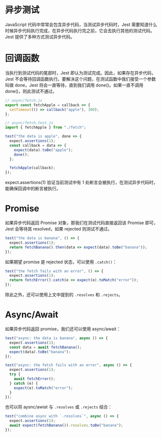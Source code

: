 # 异步测试

JavaScript 代码中常常会包含异步代码，当测试异步代码时，Jest 需要知道什么时候异步代码执行完成，在异步代码执行完之前，它会去执行其他的测试代码。Jest 提供了多种方式测试异步代码。

# 回调函数

当执行到测试代码的尾部时，Jest 即认为测试完成。因此，如果存在异步代码，Jest 不会等待回调函数执行。要解决这个问题，在测试函数中我们接受一个参数叫做 done，Jest 将会一直等待，直到我们调用 done()。如果一直不调用 done()，则此测试不通过。

```js
// async/fetch.js
export const fetchApple = callback => {
  setTimeout(() => callback("apple"), 300);
};

// async/fetch.test.js
import { fetchApple } from "./fetch";

test("the data is apple", done => {
  expect.assertions(1);
  const callback = data => {
    expect(data).toBe("apple");
    done();
  };

  fetchApple(callback);
});
```

expect.assertions(1) 验证当前测试中有 1 处断言会被执行，在测试异步代码时，能确保回调中的断言被执行。

# Promise

如果异步代码返回 Promise 对象，那我们在测试代码直接返回该 Promise 即可，Jest 会等待其 resolved，如果 rejected 则测试不通过。

```js
test("the data is banana", () => {
  expect.assertions(1);
  return fetchBanana().then(data => expect(data).toBe("banana"));
});
```

如果期望 promise 是 rejected 状态，可以使用 `.catch()`：

```js
test("the fetch fails with an error", () => {
  expect.assertions(1);
  return fetchError().catch(e => expect(e).toMatch("error"));
});
```

除此之外，还可以使用上文中提到的 `.resolves` 和 `.rejects`。

# Async/Await

如果异步代码返回 promise，我们还可以使用 async/await：

```js
test("async: the data is banana", async () => {
  expect.assertions(1);
  const data = await fetchBanana();
  expect(data).toBe("banana");
});

test("async: the fetch fails with an error", async () => {
  expect.assertions(1);
  try {
    await fetchError();
  } catch (e) {
    expect(e).toMatch("error");
  }
});
```

也可以将 aysnc/awiat 与 `.resolves` 或 `.rejects` 结合：

```js
test("combine async with `.resolves`", async () => {
  expect.assertions(1);
  await expect(fetchBanana()).resolves.toBe("banana");
});
```
